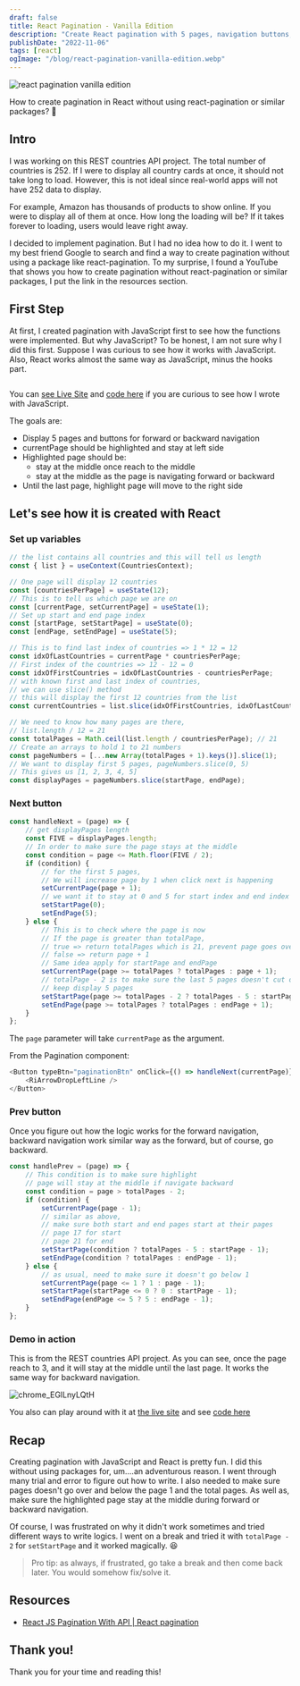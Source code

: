 ```yaml
---
draft: false
title: React Pagination - Vanilla Edition
description: "Create React pagination with 5 pages, navigation buttons, current page highlight, and centered navigation. No external packages needed. Demo & code provided."
publishDate: "2022-11-06"
tags: [react]
ogImage: "/blog/react-pagination-vanilla-edition.webp"
---
```


![react pagination vanilla edition](/blog/react-pagination-vanilla-edition.webp)

How to create pagination in React without using react-pagination or similar packages? 🤔

## Intro

I was working on this REST countries API project. The total number of countries is 252. If I were to display all country cards at once, it should not take long to load. However, this is not ideal since real-world apps will not have 252 data to display.

For example, Amazon has thousands of products to show online. If you were to display all of them at once. How long the loading will be? If it takes forever to loading, users would leave right away.

I decided to implement pagination. But I had no idea how to do it. I went to my best friend Google to search and find a way to create pagination without using a package like react-pagination. To my surprise, I found a YouTube that shows you how to create pagination without react-pagination or similar packages, I put the link in the resources section.

## First Step

At first, I created pagination with JavaScript first to see how the functions were implemented. But why JavaScript? To be honest, I am not sure why I did this first. Suppose I was curious to see how it works with JavaScript. Also, React works almost the same way as JavaScript, minus the hooks part.

<img src="https://user-images.githubusercontent.com/35031228/179285865-d17c5340-1316-4301-9943-8b3d5a42af22.gif" alt="">

You can [see Live Site](https://victoriacheng15.github.io/pagination-changing-demo/) and [code here](https://github.com/victoriacheng15/pagination-changing-demo/blob/main/script.js) if you are curious to see how I wrote with JavaScript.

The goals are:

- Display 5 pages and buttons for forward or backward navigation
- currentPage should be highlighted and stay at left side
- Highlighted page should be:
  - stay at the middle once reach to the middle
  - stay at the middle as the page is navigating forward or backward
- Until the last page, highlight page will move to the right side

## Let's see how it is created with React

### Set up variables

```js
// the list contains all countries and this will tell us length
const { list } = useContext(CountriesContext);

// One page will display 12 countries
const [countriesPerPage] = useState(12);
// This is to tell us which page we are on
const [currentPage, setCurrentPage] = useState(1);
// Set up start and end page index
const [startPage, setStartPage] = useState(0);
const [endPage, setEndPage] = useState(5);

// This is to find last index of countries => 1 * 12 = 12
const idxOfLastCountries = currentPage * countriesPerPage;
// First index of the countries => 12 - 12 = 0
const idxOfFirstCountries = idxOfLastCountries - countriesPerPage;
// with known first and last index of countries,
// we can use slice() method
// this will display the first 12 countries from the list
const currentCountries = list.slice(idxOfFirstCountries, idxOfLastCountries);

// We need to know how many pages are there,
// list.length / 12 = 21
const totalPages = Math.ceil(list.length / countriesPerPage); // 21
// Create an arrays to hold 1 to 21 numbers
const pageNumbers = [...new Array(totalPages + 1).keys()].slice(1);
// We want to display first 5 pages, pageNumbers.slice(0, 5)
// This gives us [1, 2, 3, 4, 5]
const displayPages = pageNumbers.slice(startPage, endPage);
```

### Next button

```js
const handleNext = (page) => {
	// get displayPages length
	const FIVE = displayPages.length;
	// In order to make sure the page stays at the middle
	const condition = page <= Math.floor(FIVE / 2);
	if (condition) {
		// for the first 5 pages,
		// We will increase page by 1 when click next is happening
		setCurrentPage(page + 1);
		// we want it to stay at 0 and 5 for start index and end index
		setStartPage(0);
		setEndPage(5);
	} else {
		// This is to check where the page is now
		// If the page is greater than totalPage,
		// true => return totalPages which is 21, prevent page goes over
		// false => return page + 1
		// Same idea apply for startPage and endPage
		setCurrentPage(page >= totalPages ? totalPages : page + 1);
		// totalPage - 2 is to make sure the last 5 pages doesn't cut off and
		// keep display 5 pages
		setStartPage(page >= totalPages - 2 ? totalPages - 5 : startPage + 1);
		setEndPage(page >= totalPages ? totalPages : endPage + 1);
	}
};
```

The `page` parameter will take `currentPage` as the argument.

From the Pagination component:

```js
<Button typeBtn="paginationBtn" onClick={() => handleNext(currentPage)}>
	<RiArrowDropLeftLine />
</Button>
```

### Prev button

Once you figure out how the logic works for the forward navigation, backward navigation work similar way as the forward, but of course, go backward.

```js
const handlePrev = (page) => {
	// This condition is to make sure highlight
	// page will stay at the middle if navigate backward
	const condition = page > totalPages - 2;
	if (condition) {
		setCurrentPage(page - 1);
		// similar as above,
		// make sure both start and end pages start at their pages
		// page 17 for start
		// page 21 for end
		setStartPage(condition ? totalPages - 5 : startPage - 1);
		setEndPage(condition ? totalPages : endPage - 1);
	} else {
		// as usual, need to make sure it doesn't go below 1
		setCurrentPage(page <= 1 ? 1 : page - 1);
		setStartPage(startPage <= 0 ? 0 : startPage - 1);
		setEndPage(endPage <= 5 ? 5 : endPage - 1);
	}
};
```

### Demo in action

This is from the REST countries API project. As you can see, once the page reach to 3, and it will stay at the middle until the last page. It works the same way for backward navigation.

![chrome_EGlLnyLQtH](https://user-images.githubusercontent.com/35031228/200416148-7992f61a-930f-4631-bb93-8d4d9fe9f215.gif)

You also can play around with it at [the live site](https://fem-rest-countries-api-vc.vercel.app/) and see [code here](https://github.com/victoriacheng15/fem-rest-countries-api/blob/main/src/context/PaginationContext.jsx)

## Recap

Creating pagination with JavaScript and React is pretty fun. I did this without using packages for, um....an adventurous reason. I went through many trial and error to figure out how to write. I also needed to make sure pages doesn't go over and below the page 1 and the total pages. As well as, make sure the highlighted page stay at the middle during forward or backward navigation.

Of course, I was frustrated on why it didn't work sometimes and tried different ways to write logics. I went on a break and tried it with `totalPage - 2` for `setStartPage` and it worked magically. 😆

> Pro tip: as always, if frustrated, go take a break and then come back later. You would somehow fix/solve it.

## Resources

- [React JS Pagination With API | React pagination](https://www.youtube.com/watch?v=FHBXhBtA1Dg)

## Thank you!

Thank you for your time and reading this!
